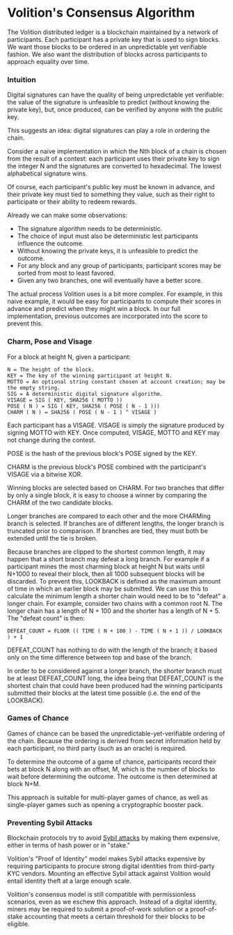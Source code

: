 # Volition's Consensus Algorithm

The Volition distributed ledger is a blockchain maintained by a network of participants. Each participant has a private key that is used to sign blocks. We want those blocks to be ordered in an unpredictable yet verifiable fashion. We also want the distribution of blocks across participants to approach equality over time.  

### Intuition

Digital signatures can have the quality of being unpredictable yet verifiable: the value of the signature is unfeasible to predict (without knowing the private key), but, once produced, can be verified by anyone with the public key.

This suggests an idea: digital signatures can play a role in ordering the chain.

Consider a naive implementation in which the Nth block of a chain is chosen from the result of a contest: each participant uses their private key to sign the integer N and the signatures are converted to hexadecimal. The lowest alphabetical signature wins.

Of course, each participant's public key must be known in advance, and their private key must tied to something they value, such as their right to participate or their ability to redeem rewards.

Already we can make some observations:

- The signature algorithm needs to be deterministic.
- The choice of input must also be deterministic lest participants influence the outcome.
- Without knowing the private keys, it is unfeasible to predict the outcome.
- For any block and any group of participants, participant scores may be sorted from most to least favored.
- Given any two branches, one will eventually have a better score.

The actual process Volition uses is a bit more complex. For example, in this naive example, it would be easy for participants to compute their scores in advance and predict when they might win a block. In our full implementation, previous outcomes are incorporated into the score to prevent this.

### Charm, Pose and Visage

For a block at height N, given a participant:

```
N = The height of the block.
KEY = The key of the winning participant at height N.
MOTTO = An optional string constant chosen at account creation; may be the empty string.
SIG = A deterministic digital signature algorithm.
VISAGE = SIG ( KEY, SHA256 ( MOTTO ))
POSE ( N ) = SIG ( KEY, SHA256 ( POSE ( N - 1 )))
CHARM ( N ) = SHA256 ( POSE ( N - 1 ) ^ VISAGE )
```

Each participant has a VISAGE. VISAGE is simply the signature produced by signing MOTTO with KEY. Once computed, VISAGE, MOTTO and KEY may not change during the contest.

POSE is the hash of the previous block's POSE signed by the KEY.

CHARM is the previous block's POSE combined with the participant's VISAGE via a bitwise XOR.

Winning blocks are selected based on CHARM. For two branches that differ by only a single block, it is easy to choose a winner by comparing the CHARM of the two candidate blocks.

Longer branches are compared to each other and the more CHARMing branch is selected. If branches are of different lengths, the longer branch is truncated prior to comparison. If branches are tied, they must both be extended until the tie is broken.

Because branches are clipped to the shortest common length, it may happen that a short branch may defeat a long branch. For example if a participant mines the most charming block at height N but waits until N+1000 to reveal their block, then all 1000 subsequent blocks will be discarded. To prevent this, LOOKBACK is defined as the maximum amount of time in which an earlier block may be submitted. We can use this to calculate the minimum length a shorter chain would need to be to "defeat" a longer chain. For example, consider two chains with a common root N. The longer chain has a length of N + 100 and the shorter has a length of N + 5. The "defeat count" is then:

```
DEFEAT_COUNT = FLOOR (( TIME ( N + 100 ) - TIME ( N + 1 )) / LOOKBACK ) + 1
```

DEFEAT_COUNT has nothing to do with the length of the branch; it based only on the time difference between top and base of the branch.

In order to be considered against a longer branch, the shorter branch must be at least DEFEAT_COUNT long, the idea being that DEFEAT_COUNT is the shortest chain that could have been produced had the winning participants submitted their blocks at the latest time possible (i.e. the end of the LOOKBACK).

### Games of Chance

Games of chance can be based the unpredictable-yet-verifiable ordering of the chain. Because the ordering is derived from secret information held by each participant, no third party (such as an oracle) is required.

To determine the outcome of a game of chance, participants record their bets at block N along with an offset, M, which is the number of blocks to wait before determining the outcome. The outcome is then determined at block N+M.

This approach is suitable for multi-player games of chance, as well as single-player games such as opening a cryptographic booster pack.

### Preventing Sybil Attacks

Blockchain protocols try to avoid [Sybil attacks](https://en.wikipedia.org/wiki/Sybil_attack) by making them expensive, either in terms of hash power or in "stake."

Volition's "Proof of Identity" model makes Sybil attacks expensive by requiring participants to procure strong digital identities from third-party KYC vendors. Mounting an effective Sybil attack against Volition would entail identity theft at a large enough scale.

Volition's consensus model is still compatible with permissionless scenarios, even as we eschew this approach. Instead of a digital identity, miners may be required to submit a proof-of-work solution or a proof-of-stake accounting that meets a certain threshold for their blocks to be eligible.
